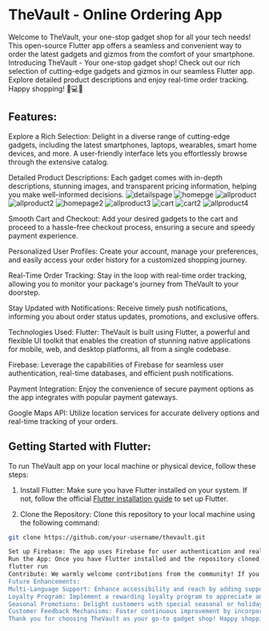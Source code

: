 # TheVault - Online Ordering App

Welcome to TheVault, your one-stop gadget shop for all your tech needs! This open-source Flutter app offers a seamless and convenient way to order the latest gadgets and gizmos from the comfort of your smartphone.
Introducing TheVault - Your one-stop gadget shop! Check out our rich selection of cutting-edge gadgets and gizmos in our seamless Flutter app. Explore detailed product descriptions and enjoy real-time order tracking. Happy shopping! 📱💻🔥
## Features:

Explore a Rich Selection: Delight in a diverse range of cutting-edge gadgets, including the latest smartphones, laptops, wearables, smart home devices, and more. A user-friendly interface lets you effortlessly browse through the extensive catalog.

Detailed Product Descriptions: Each gadget comes with in-depth descriptions, stunning images, and transparent pricing information, helping you make well-informed decisions.
![detailspage](https://github.com/abiodunosagie/thevault/assets/110603494/b4784e30-9087-41ea-a86f-5771948a6d0b)
![homepge](https://github.com/abiodunosagie/thevault/assets/110603494/e051443e-3e48-4d8a-a31b-cc9872dbf094)
![allproduct](https://github.com/abiodunosagie/thevault/assets/110603494/2f74f3b3-6a13-4265-ae88-6ff7a99b3f99)
![allproduct2](https://github.com/abiodunosagie/thevault/assets/110603494/fe760b0c-b5bc-49b6-853d-a9326f04a5fa)
![homepage2](https://github.com/abiodunosagie/thevault/assets/110603494/c467187d-dc59-470c-b031-8e49c0bcdc3b)
![allproduct3](https://github.com/abiodunosagie/thevault/assets/110603494/6b01be9d-9d2d-4100-b7c5-168133fe54b1)
![cart](https://github.com/abiodunosagie/thevault/assets/110603494/d047df6c-ecc7-4142-b690-ebb119cc7481)
![cart2](https://github.com/abiodunosagie/thevault/assets/110603494/03717878-a971-4543-98b5-787e68524d9a)
![allproduct4](https://github.com/abiodunosagie/thevault/assets/110603494/a117e0f6-9252-4099-aa33-085b787625de)

Smooth Cart and Checkout: Add your desired gadgets to the cart and proceed to a hassle-free checkout process, ensuring a secure and speedy payment experience.

Personalized User Profiles: Create your account, manage your preferences, and easily access your order history for a customized shopping journey.

Real-Time Order Tracking: Stay in the loop with real-time order tracking, allowing you to monitor your package's journey from TheVault to your doorstep.

Stay Updated with Notifications: Receive timely push notifications, informing you about order status updates, promotions, and exclusive offers.

Technologies Used: Flutter: TheVault is built using Flutter, a powerful and flexible UI toolkit that enables the creation of stunning native applications for mobile, web, and desktop platforms, all from a single codebase.

Firebase: Leverage the capabilities of Firebase for seamless user authentication, real-time databases, and efficient push notifications.

Payment Integration: Enjoy the convenience of secure payment options as the app integrates with popular payment gateways.

Google Maps API: Utilize location services for accurate delivery options and real-time tracking of your orders.

## Getting Started with Flutter:

To run TheVault app on your local machine or physical device, follow these steps:

1. Install Flutter: Make sure you have Flutter installed on your system. If not, follow the official [Flutter installation guide](https://flutter.dev/docs/get-started/install) to set up Flutter.

2. Clone the Repository: Clone this repository to your local machine using the following command:

```bash
git clone https://github.com/your-username/thevault.git

Set up Firebase: The app uses Firebase for user authentication and real-time databases. Follow the Firebase setup guide to configure your Firebase project and obtain the necessary keys.
Run the App: Once you have Flutter installed and the repository cloned, navigate to the project folder and run the app using the following command:
flutter run
Contribute: We warmly welcome contributions from the community! If you discover any issues or have innovative ideas for new features, please don't hesitate to open a pull request or create an issue.
Future Enhancements:
Multi-Language Support: Enhance accessibility and reach by adding support for multiple languages to cater to a global audience.
Loyalty Program: Implement a rewarding loyalty program to appreciate and retain our valued customers.
Seasonal Promotions: Delight customers with special seasonal or holiday-themed promotions to elevate engagement.
Customer Feedback Mechanisms: Foster continuous improvement by incorporating customer feedback mechanisms to enhance the user experience.
Thank you for choosing TheVault as your go-to gadget shop! Happy shopping!
